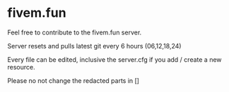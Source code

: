 # fivem.fun
Feel free to contribute to the fivem.fun server.

Server resets and pulls latest git every 6 hours (06,12,18,24)

Every file can be edited, inclusive the server.cfg if you add / create a new resource.

Please no not change the redacted parts in []
